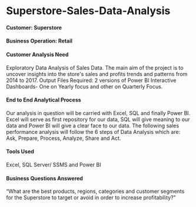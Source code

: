 # Superstore-Sales-Data-Analysis
#### Customer: Superstore 
#### Business Operation: Retail
#### Customer Analysis Need
Exploratory Data Analysis of Sales Data.
The main aim of the project is to uncover insights into the store's sales and profits trends and patterns from 2014 to 2017.
Output Files Required: 2 versions of Power BI Interactive Dashboards- One on Yearly focus and other on Quarterly Focus.
#### End to End Analytical Process
Our analysis in question will be carried with Excel, SQL and finally Power BI. Excel will serve as first repository for our data, SQL will give meaning to our data and Power BI will give a clear face to our data. 
The following sales performance analysis will follow the 6 steps of Data Analysis which are: Ask, Prepare, Process, Analyze, Share and Act.
#### Tools Used
Excel, SQL Server/ SSMS and Power BI
#### Business Questions Answered
“What are the best products, regions, categories and customer segments for the Superstore to target or avoid in order to increase profitability?”

